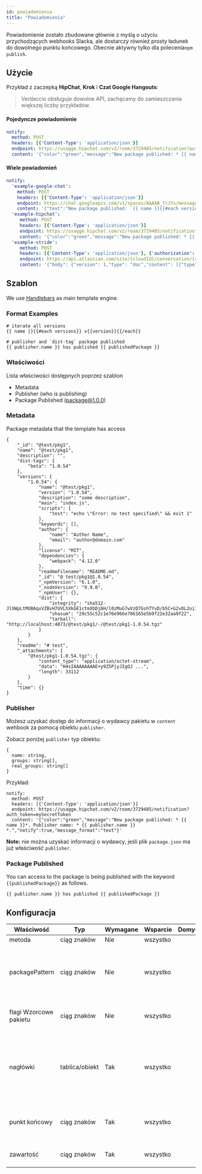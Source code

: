 ```yaml
---
id: powiadomienia
title: "Powiadomienia"
---
```


Powiadomienie zostało zbudowane głównie z myślą o użyciu przychodzących webhooks Slacka, ale dostarczy również prosty ładunek do dowolnego punktu końcowego. Obecnie aktywny tylko dla polecenia`npm publish`.

## Użycie

Przykład z zaczepką **HipChat**, **Krok** i **Czat Google Hangouts**:

> Verdaccio obsługuje dowolne API, zachęcamy do zamieszczania większej liczby przykładów.

#### Pojedyncze powiadomienie

```yaml
notify:
  method: POST
  headers: [{'Content-Type': 'application/json'}]
  endpoint: https://usagge.hipchat.com/v2/room/3729485/notification?auth_token=mySecretToken
  content: '{"color":"green","message":"New package published: * {{ name }}*","notify":true,"message_format":"text"}'
```

#### Wiele powiadomień

```yaml
notify:
  'example-google-chat':
    method: POST
    headers: [{'Content-Type': 'application/json'}]
    endpoint: https://chat.googleapis.com/v1/spaces/AAAAB_TcJYs/messages?key=myKey&token=myToken
    content: '{"text":"New package published: `{{ name }}{{#each versions}} v{{version}}{{/each}}`"}'
  'example-hipchat':
     method: POST
     headers: [{'Content-Type': 'application/json'}]
     endpoint: https://usagge.hipchat.com/v2/room/3729485/notification?auth_token=mySecretToken
     content: '{"color":"green","message":"New package published: * {{ name }}*","notify":true,"message_format":"text"}'
  'example-stride':
     method: POST
     headers: [{'Content-Type': 'application/json'}, {'authorization': 'Bearer secretToken'}]
     endpoint: https://api.atlassian.com/site/{cloudId}/conversation/{conversationId}/message
     content: '{"body": {"version": 1,"type": "doc","content": [{"type": "paragraph","content": [{"type": "text","text": "New package published: * {{ name }}* Publisher name: * {{ publisher.name }}"}]}]}}'     
```

## Szablon

We use [Handlebars](https://handlebarsjs.com/) as main template engine.

### Format Examples

    # iterate all versions
    {{ name }}{{#each versions}} v{{version}}{{/each}}
    
    # publisher and `dist-tag` package published
    {{ publisher.name }} has published {{ publishedPackage }}
    

### Właściwości

Lista właściwości dostępnych poprzez szablon

* Metadata
* Publisher (who is publishing)
* Package Published (package@1.0.0)

### Metadata

Package metadata that the template has access

    {
        "_id": "@test/pkg1",
        "name": "@test/pkg1",
        "description": "",
        "dist-tags": {
            "beta": "1.0.54"
        },
        "versions": {
            "1.0.54": {
                "name": "@test/pkg1",
                "version": "1.0.54",
                "description": "some description",
                "main": "index.js",
                "scripts": {
                    "test": "echo \"Error: no test specified\" && exit 1"
                },
                "keywords": [],
                "author": {
                    "name": "Author Name",
                    "email": "author@domain.com"
                },
                "license": "MIT",
                "dependencies": {
                    "webpack": "4.12.0"
                },
                "readmeFilename": "README.md",
                "_id": "@ test/pkg1@1.0.54",
                "_npmVersion": "6.1.0",
                "_nodeVersion": "9.9.0",
                "_npmUser": {},
                "dist": {
                    "integrity": "sha512-JlXWpLtMUBAqvVZBvH7UVLhXkGE1ctmXbDjbH/l0zMuG7wVzQ7GshTYvD/b5C+G2vOL2oiIS1RtayA/kKkTwKw==",
                    "shasum": "29c55c52c1e76e966e706165e5b9f22e32aa9f22",
                    "tarball": "http://localhost:4873/@test/pkg1/-/@test/pkg1-1.0.54.tgz"
                }
            }
        },
        "readme": "# test",
        "_attachments": {
            "@test/pkg1-1.0.54.tgz": {
                "content_type": "application/octet-stream",
                "data": "H4sIAAAAAAAAE+y9Z5PjyJIgOJ ...",
                "length": 33112
            }
        },
        "time": {}
    }
    

### Publisher

Możesz uzyskać dostęp do informacji o wydawcy pakietu w `content` wehbook za pomocą obiektu `publisher`.

Zobacz poniżej `publisher` typ obiektu:

    {
      name: string,
      groups: string[],
      real_groups: string[]
    }
    

Przykład:

    notify:
      method: POST
      headers: [{'Content-Type': 'application/json'}]
      endpoint: https://usagge.hipchat.com/v2/room/3729485/notification?auth_token=mySecretToken
      content: '{"color":"green","message":"New package published: * {{ name }}*. Publisher name: * {{ publisher.name }} *.","notify":true,"message_format":"text"}'
    

**Note:** nie można uzyskać informacji o wydawcy, jeśli plik `package.json` ma już właściwość `publisher`.

### Package Published

You can access to the package is being published with the keyword `{{publishedPackage}}` as follows.

    {{ publisher.name }} has published {{ publishedPackage }}
    

## Konfiguracja

| Właściwość             | Typ            | Wymagane | Wsparcie | Domyślne | Opis                                                                                                           |
| ---------------------- | -------------- | -------- | -------- | -------- | -------------------------------------------------------------------------------------------------------------- |
| metoda                 | ciąg znaków    | Nie      | wszystko |          | HTTP verb                                                                                                      |
| packagePattern         | ciąg znaków    | Nie      | wszystko |          | Uruchom to powiadomienie jedynie, jeśli nazwa pakietu pasuje do zwrotu regularnego                             |
| flagi Wzorcowe pakietu | ciąg znaków    | Nie      | wszystko |          | Wszelkie flagi używane z regularnym zwrotem                                                                    |
| nagłówki               | tablica/obiekt | Tak      | wszystko |          | Jeśli ten punkt końcowy wymaga określonych nagłówków, ustaw je tutaj według szyku klucza: obiekty wartościowe. |
| punkt końcowy          | ciąg znaków    | Tak      | wszystko |          | ustaw punkt końcowy adresu URL dla tego połączenia                                                             |
| zawartość              | ciąg znaków    | Tak      | wszystko |          | dowolne zwroty [Handlebar](https://handlebarsjs.com/)                                                          |
